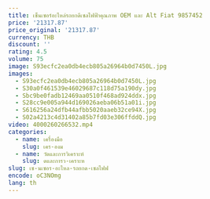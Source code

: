 ```yaml
---
title: เซ็นเซอร์อะไหล่รถยกดีเซลไฟฟ้าคุณภาพ OEM และ Alt Fiat 9857452
price: '21317.87'
price_original: '21317.87'
currency: THB
discount: ''
rating: 4.5
volume: 75
image: S93ecfc2ea0db4ecb805a26964b0d7450L.jpg
images:
  - S93ecfc2ea0db4ecb805a26964b0d7450L.jpg
  - S30a0f461539e46029687c118d75a190dy.jpg
  - Sbc9be0fadb12469aa0510f468ad924ddx.jpg
  - S28cc9e005a944d169026aeba06b51a01i.jpg
  - S616256a24dfb44afbb5020aaeb32ce94X.jpg
  - S02a4213c4d31402a85b7fd03e306ffddQ.jpg
video: 4000260266532.mp4
categories:
  - name: เครื่องมือ
    slug: เคร-องม
  - name: วัดและการวิเคราะห์
    slug: ดและการว-เคราะห
slug: เซ-นเซอร-อะไหล-รถยกด-เซลไฟฟ
encode: oC3NOmg
lang: th
---
```

  